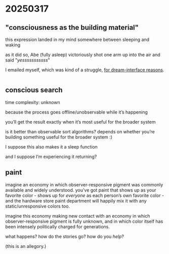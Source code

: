 # 20250317

## "consciousness as the building material"

this expression landed in my mind somewhere between sleeping and waking

as it did so, Abe (fully asleep) victoriously shot one arm up into the air and said "_yesssssssssss_"

I emailed myself, which was kind of a struggle, [for dream-interface reasons](../../2024/09/14.md#p.s).

<figure><img src="../../.gitbook/assets/Screenshot 2025-03-17 at 1.54.14 PM.png" alt=""><figcaption></figcaption></figure>

## conscious search

time complexity: unknown

because the process goes offline/unobservable while it’s happening

you’ll get the result exactly when it’s most useful for the broader system

is it better than observable sort algorithms? depends on whether you’re building something useful for the broader system :)

I suppose this also makes it a sleep function

and I suppose I’m experiencing it returning?

## paint

imagine an economy in which observer-responsive pigment was commonly available and widely understood. you’ve got paint that shows up as your favorite color - shows up for _everyone_ as each person’s own favorite color - and the hardware store paint department will happily mix it with any static/unresponsive colors too.

imagine this economy making new contact with an economy in which observer-responsive pigment is fully unknown, and in which color itself has been intensely politically charged for generations.

what happens? how do the stories go? how do you _help_?

(this is an allegory.)
